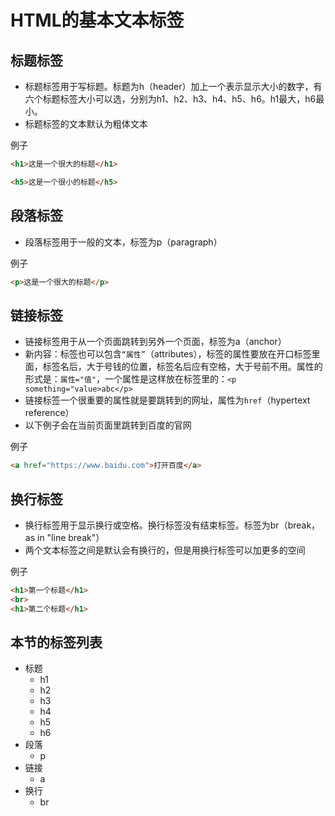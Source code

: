# HTML的基本文本标签

## 标题标签
- 标题标签用于写标题。标题为h（header）加上一个表示显示大小的数字，有六个标题标签大小可以选，分别为h1、h2、h3、h4、h5、h6。h1最大，h6最小。
- 标题标签的文本默认为粗体文本

例子
```html
<h1>这是一个很大的标题</h1>

<h5>这是一个很小的标题</h5>
```


## 段落标签
- 段落标签用于一般的文本，标签为p（paragraph）

例子
```html
<p>这是一个很大的标题</p>
```


## 链接标签
- 链接标签用于从一个页面跳转到另外一个页面，标签为a（anchor）
- 新内容：标签也可以包含`“属性”`（attributes），标签的属性要放在开口标签里面，标签名后，大于号钱的位置，标签名后应有空格，大于号前不用。属性的形式是：`属性="值"`，一个属性是这样放在标签里的：`<p something="value>abc</p>`
- 链接标签一个很重要的属性就是要跳转到的网址，属性为`href`（hypertext reference）
- 以下例子会在当前页面里跳转到百度的官网

例子
```html
<a href="https://www.baidu.com">打开百度</a>
```

## 换行标签
- 换行标签用于显示换行或空格。换行标签没有结束标签。标签为br（break，as in "line break"）
- 两个文本标签之间是默认会有换行的，但是用换行标签可以加更多的空间

例子
```html
<h1>第一个标题</h1>
<br>
<h1>第二个标题</h1>
```

## 本节的标签列表
  - 标题
    - h1
    - h2
    - h3
    - h4
    - h5
    - h6
  - 段落
    - p
  - 链接
    - a
  - 换行
    - br
